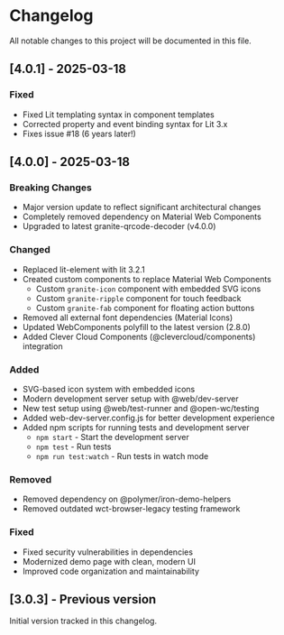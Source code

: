 # Changelog

All notable changes to this project will be documented in this file.

## [4.0.1] - 2025-03-18

### Fixed
- Fixed Lit templating syntax in component templates
- Corrected property and event binding syntax for Lit 3.x
- Fixes issue #18 (6 years later!)

## [4.0.0] - 2025-03-18

### Breaking Changes
- Major version update to reflect significant architectural changes
- Completely removed dependency on Material Web Components
- Upgraded to latest granite-qrcode-decoder (v4.0.0)

### Changed
- Replaced lit-element with lit 3.2.1
- Created custom components to replace Material Web Components
  - Custom `granite-icon` component with embedded SVG icons
  - Custom `granite-ripple` component for touch feedback
  - Custom `granite-fab` component for floating action buttons
- Removed all external font dependencies (Material Icons)
- Updated WebComponents polyfill to the latest version (2.8.0)
- Added Clever Cloud Components (@clevercloud/components) integration

### Added
- SVG-based icon system with embedded icons
- Modern development server setup with @web/dev-server
- New test setup using @web/test-runner and @open-wc/testing
- Added web-dev-server.config.js for better development experience
- Added npm scripts for running tests and development server
  - `npm start` - Start the development server
  - `npm test` - Run tests
  - `npm run test:watch` - Run tests in watch mode

### Removed
- Removed dependency on @polymer/iron-demo-helpers
- Removed outdated wct-browser-legacy testing framework

### Fixed
- Fixed security vulnerabilities in dependencies
- Modernized demo page with clean, modern UI
- Improved code organization and maintainability

## [3.0.3] - Previous version

Initial version tracked in this changelog.

